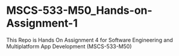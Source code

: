 # MSCS-533-M50_Hands-on-Assignment-1
This Repo is Hands On Assignment 4 for Software Engineering and Multiplatform App Development (MSCS-533-M50)
